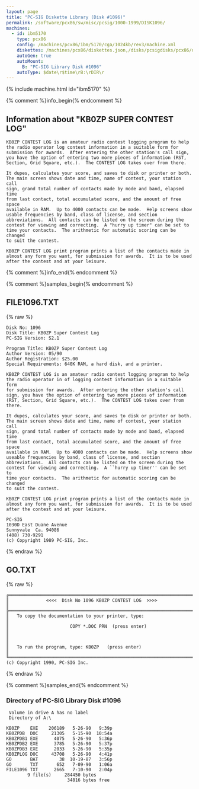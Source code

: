 ```yaml
---
layout: page
title: "PC-SIG Diskette Library (Disk #1096)"
permalink: /software/pcx86/sw/misc/pcsig/1000-1999/DISK1096/
machines:
  - id: ibm5170
    type: pcx86
    config: /machines/pcx86/ibm/5170/cga/1024kb/rev3/machine.xml
    diskettes: /machines/pcx86/diskettes.json,/disks/pcsigdisks/pcx86/diskettes.json
    autoGen: true
    autoMount:
      B: "PC-SIG Library Disk #1096"
    autoType: $date\r$time\rB:\rDIR\r
---
```


{% include machine.html id="ibm5170" %}

{% comment %}info_begin{% endcomment %}

## Information about "KB0ZP SUPER CONTEST LOG"

    KB0ZP CONTEST LOG is an amateur radio contest logging program to help
    the radio operator log contest information in a suitable form for
    submission for awards.  After entering the other station's call sign,
    you have the option of entering two more pieces of information (RST,
    Section, Grid Square, etc.).  The CONTEST LOG takes over from there.
    
    It dupes, calculates your score, and saves to disk or printer or both.
    The main screen shows date and time, name of contest, your station call
    sign, grand total number of contacts made by mode and band, elapsed time
    from last contact, total accumulated score, and the amount of free space
    available in RAM.  Up to 4000 contacts can be made.  Help screens show
    usable frequencies by band, class of license, and section
    abbreviations.  All contacts can be listed on the screen during the
    contest for viewing and correcting.  A "hurry up timer" can be set to
    time your contacts.  The arithmetic for automatic scoring can be changed
    to suit the contest.
    
    KB0ZP CONTEST LOG print program prints a list of the contacts made in
    almost any form you want, for submission for awards.  It is to be used
    after the contest and at your leisure.
{% comment %}info_end{% endcomment %}

{% comment %}samples_begin{% endcomment %}

## FILE1096.TXT

{% raw %}
```
Disk No: 1096                                                           
Disk Title: KB0ZP Super Contest Log                                     
PC-SIG Version: S2.1                                                    
                                                                        
Program Title: KB0ZP Super Contest Log                                  
Author Version: 05/90                                                   
Author Registration: $25.00                                             
Special Requirements: 640K RAM, a hard disk, and a printer.             
                                                                        
KB0ZP CONTEST LOG is an amateur radio contest logging program to help   
the radio operator in of logging contest information in a suitable form 
for submission for awards.  After entering the other station's call     
sign, you have the option of entering two more pieces of information    
(RST, Section, Grid Square, etc.).  The CONTEST LOG takes over from     
there.                                                                  
                                                                        
It dupes, calculates your score, and saves to disk or printer or both.  
The main screen shows date and time, name of contest, your station call 
sign, grand total number of contacts made by mode and band, elapsed time
from last contact, total accumulated score, and the amount of free space
available in RAM.  Up to 4000 contacts can be made.  Help screens show  
useable frequencies by band, class of license, and section              
abbreviations.  All contacts can be listed on the screen during the     
contest for viewing and correcting.  A ``hurry up timer'' can be set to 
time your contacts.  The arithmetic for automatic scoring can be changed
to suit the contest.                                                    
                                                                        
KB0ZP CONTEST LOG print program prints a list of the contacts made in   
almost any form you want, for submission for awards.  It is to be used  
after the contest and at your leisure.                                  
                                                                        
PC-SIG                                                                  
1030D East Duane Avenue                                                 
Sunnyvale  Ca. 94086                                                    
(408) 730-9291                                                          
(c) Copyright 1989 PC-SIG, Inc.                                         
```
{% endraw %}

## GO.TXT

{% raw %}
```
╔═════════════════════════════════════════════════════════════════════════╗
║              <<<<  Disk No 1096 KB0ZP CONTEST LOG  >>>>                 ║
╠═════════════════════════════════════════════════════════════════════════╣
║   To copy the documentation to your printer, type:                      ║
║                       COPY *.DOC PRN  (press enter)                     ║
║                                                                         ║
║   To run the program, type: KB0ZP   (press enter)                       ║
╚═════════════════════════════════════════════════════════════════════════╝
(c) Copyright 1990, PC-SIG Inc.
```
{% endraw %}

{% comment %}samples_end{% endcomment %}

### Directory of PC-SIG Library Disk #1096

     Volume in drive A has no label
     Directory of A:\

    KB0ZP    EXE    206189   5-26-90   9:39p
    KB0ZPDB  DOC     21305   5-15-90  10:54a
    KB0ZPDB1 EXE      4075   5-26-90   5:36p
    KB0ZPDB2 EXE      3785   5-26-90   5:37p
    KB0ZPDB3 EXE      2033   5-26-90   5:35p
    KB0ZPLOG DOC     43708   5-26-90   4:41p
    GO       BAT        38  10-19-87   3:56p
    GO       TXT       652   7-09-90   1:06a
    FILE1096 TXT      2665   7-10-90   2:04p
            9 file(s)     284450 bytes
                           34816 bytes free
